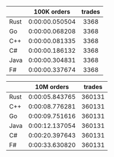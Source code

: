 ||100K orders|trades|
-|:-:|:-:|
|Rust|0:00:00.050504|3368|
|Go|0:00:00.068208|3368|
|C++|0:00:00.081335|3368|
|C#|0:00:00.186132|3368|
|Java|0:00:00.304831|3368|
|F#|0:00:00.337674|3368|


||10M orders|trades|
-|:-:|:-:|
|Rust|0:00:05.843765|360131|
|C++|0:00:08.776281|360131|
|Go|0:00:09.751616|360131|
|Java|0:00:12.137054|360131|
|C#|0:00:20.397643|360131|
|F#|0:00:33.630820|360131|


